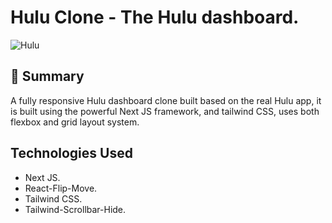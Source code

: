 # Hulu Clone - The Hulu dashboard.

![Hulu](https://i.ibb.co/60p9h6H/hulu.png)

## 📣 Summary
A fully responsive Hulu dashboard clone built based on the real Hulu app, it is built using the powerful Next JS framework, and tailwind CSS, uses both flexbox and grid layout system.

## Technologies Used
* Next JS.
* React-Flip-Move.
* Tailwind CSS.
* Tailwind-Scrollbar-Hide.